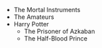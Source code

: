 * The Mortal Instruments
* The Amateurs
* Harry Potter
   * The Prisoner of Azkaban
   * The Half-Blood Prince
